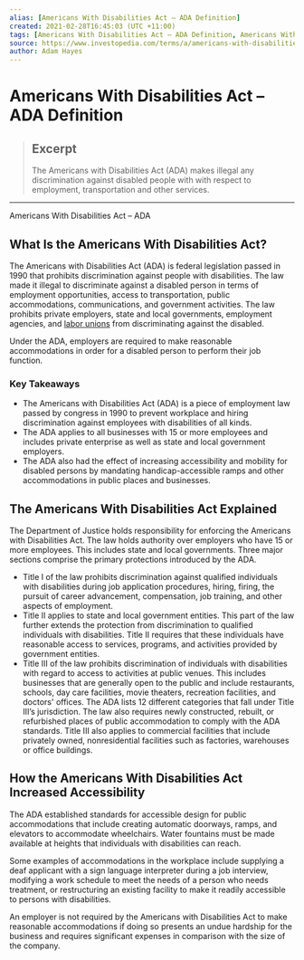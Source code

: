```yaml
---
alias: [Americans With Disabilities Act – ADA Definition]
created: 2021-02-28T16:45:03 (UTC +11:00)
tags: [Americans With Disabilities Act – ADA Definition, Americans With Disabilities Act – ADA]
source: https://www.investopedia.com/terms/a/americans-with-disabilities-act-ada.asp
author: Adam Hayes
---
```


# Americans With Disabilities Act – ADA Definition

> ## Excerpt
> The Americans with Disabilities Act (ADA) makes illegal any discrimination against disabled people with with respect to employment, transportation and other services.

---

Americans With Disabilities Act – ADA
## What Is the Americans With Disabilities Act?

The Americans with Disabilities Act (ADA) is federal legislation passed in 1990 that prohibits discrimination against people with disabilities. The law made it illegal to discriminate against a disabled person in terms of employment opportunities, access to transportation, public accommodations, communications, and government activities. The law prohibits private employers, state and local governments, employment agencies, and [labor unions](https://www.investopedia.com/terms/l/labor-union.asp) from discriminating against the disabled.

Under the ADA, employers are required to make reasonable accommodations in order for a disabled person to perform their job function.

### Key Takeaways

-   The Americans with Disabilities Act (ADA) is a piece of employment law passed by congress in 1990 to prevent workplace and hiring discrimination against employees with disabilities of all kinds.
-   The ADA applies to all businesses with 15 or more employees and includes private enterprise as well as state and local government employers.
-   The ADA also had the effect of increasing accessibility and mobility for disabled persons by mandating handicap-accessible ramps and other accommodations in public places and businesses.

## The Americans With Disabilities Act Explained

The Department of Justice holds responsibility for enforcing the Americans with Disabilities Act. The law holds authority over employers who have 15 or more employees. This includes state and local governments. Three major sections comprise the primary protections introduced by the ADA.

-   Title I of the law prohibits discrimination against qualified individuals with disabilities during job application procedures, hiring, firing, the pursuit of career advancement, compensation, job training, and other aspects of employment.
-   Title II applies to state and local government entities. This part of the law further extends the protection from discrimination to qualified individuals with disabilities. Title II requires that these individuals have reasonable access to services, programs, and activities provided by government entities.
-   Title III of the law prohibits discrimination of individuals with disabilities with regard to access to activities at public venues. This includes businesses that are generally open to the public and include restaurants, schools, day care facilities, movie theaters, recreation facilities, and doctors' offices. The ADA lists 12 different categories that fall under Title III’s jurisdiction. The law also requires newly constructed, rebuilt, or refurbished places of public accommodation to comply with the ADA standards. Title III also applies to commercial facilities that include privately owned, nonresidential facilities such as factories, warehouses or office buildings.

## How the Americans With Disabilities Act Increased Accessibility 

The ADA established standards for accessible design for public accommodations that include creating automatic doorways, ramps, and elevators to accommodate wheelchairs. Water fountains must be made available at heights that individuals with disabilities can reach.

Some examples of accommodations in the workplace include supplying a deaf applicant with a sign language interpreter during a job interview, modifying a work schedule to meet the needs of a person who needs treatment, or restructuring an existing facility to make it readily accessible to persons with disabilities.

An employer is not required by the Americans with Disabilities Act to make reasonable accommodations if doing so presents an undue hardship for the business and requires significant expenses in comparison with the size of the company.
